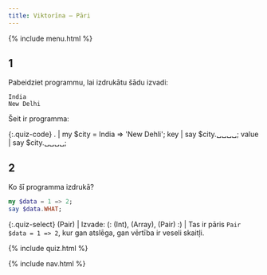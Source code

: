 ```yaml
---
title: Viktorīna — Pāri
---
```


{% include menu.html %}

## 1

Pabeidziet programmu, lai izdrukātu šādu izvadi:

    India
    New Delhi

Šeit ir programma:

{:.quiz-code}
. | my $city = India => &apos;New Dehli&apos;;
key | say $city.␣␣␣␣;
value | say $city.␣␣␣␣;

## 2

Ko šī programma izdrukā?

```raku
my $data = 1 => 2;
say $data.WHAT;
```

{:.quiz-select}
(Pair) | Izvade: (: (Int), (Array), (Pair) :) | Tas ir pāris `Pair $data = 1 => 2`, kur gan atslēga, gan vērtība ir veseli skaitļi.

{% include quiz.html %}

{% include nav.html %}